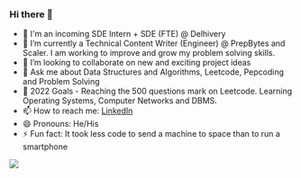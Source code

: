 ### Hi there 👋

- 🤖 I'm an incoming SDE Intern + SDE (FTE) @ Delhivery
- 🌱 I’m currently a Technical Content Writer (Engineer) @ PrepBytes and Scaler. I am working to improve and grow my problem solving skills.  
- 👯 I’m looking to collaborate on new and exciting project ideas
- 💬 Ask me about Data Structures and Algorithms, Leetcode, Pepcoding and Problem Solving
- 🥅 2022 Goals - Reaching the 500 questions mark on Leetcode. Learning Operating Systems, Computer Networks and DBMS.
- 📫 How to reach me: [LinkedIn](https://www.linkedin.com/in/guneet-malhotra-952a0b190/) 
- 😄 Pronouns: He/His
- ⚡ Fun fact: It took less code to send a machine to space than to run a smartphone
<img src="https://github-readme-stats.vercel.app/api?username=Guneet-05&&show_icons=true&title_color=ffffff&icon_color=bb2acf&text_color=daf7dc&bg_color=151515">
